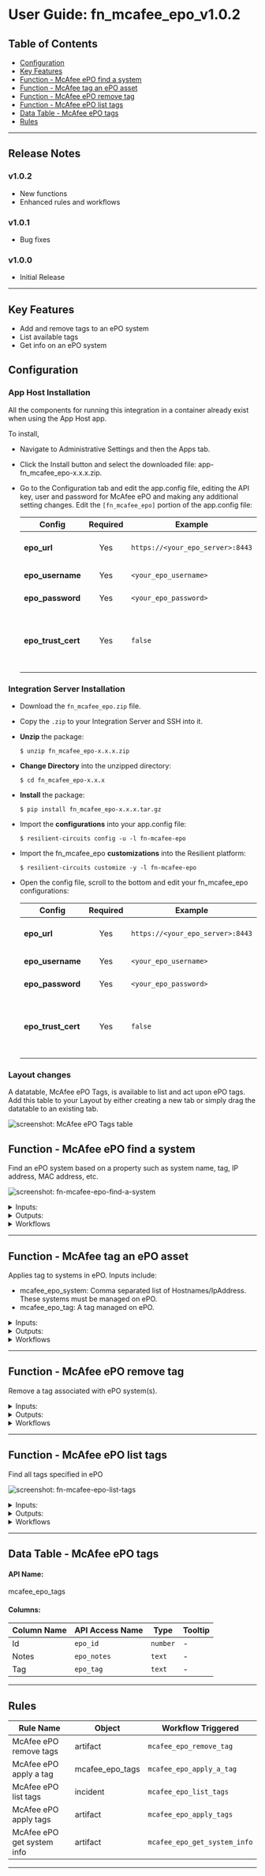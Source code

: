 <!--
  This User README.md is generated by running:
  "resilient-sdk docgen -p fn_mcafee_epo --user-guide"

  It is best edited using a Text Editor with a Markdown Previewer. VS Code
  is a good example. Checkout https://guides.github.com/features/mastering-markdown/
  for tips on writing with Markdown

  If you make manual edits and run docgen again, a .bak file will be created

  Store any screenshots in the "doc/screenshots" directory and reference them like:
  ![screenshot: screenshot_1](./screenshots/screenshot_1.png)
-->

# **User Guide:** fn_mcafee_epo_v1.0.2

## Table of Contents
- [Configuration](#configuration)
- [Key Features](#key-features)
- [Function - McAfee ePO find a system](#function---mcafee-epo-find-a-system)
- [Function - McAfee tag an ePO asset](#function---mcafee-tag-an-epo-asset)
- [Function - McAfee ePO remove tag](#function---mcafee-epo-remove-tag)
- [Function - McAfee ePO list tags](#function---mcafee-epo-list-tags)
- [Data Table - McAfee ePO tags](#data-table---mcafee-epo-tags)
- [Rules](#rules)

---
## Release Notes
<!--
  Specify all changes in this release. Do not remove the release 
  notes of a previous release
-->
### v1.0.2
* New functions
* Enhanced rules and workflows
### v1.0.1
* Bug fixes
### v1.0.0
* Initial Release
---
## Key Features
<!--
  List the Key Features of the Integration
-->
* Add and remove tags to an ePO system
* List available tags 
* Get info on an ePO system

## Configuration
### App Host Installation
All the components for running this integration in a container already exist when using the App Host app.

To install,

* Navigate to Administrative Settings and then the Apps tab.
* Click the Install button and select the downloaded file: app-fn_mcafee_epo-x.x.x.zip.
* Go to the Configuration tab and edit the app.config file, editing the API key, user and password for McAfee ePO and making any additional setting changes.
Edit the `[fn_mcafee_epo]` portion of the app.config file:

  | Config | Required | Example | Description |
  | ------ | :------: | ------- | ----------- |
  | **epo_url** | Yes | `https://<your_epo_server>:8443` | *URL to your McAfee ePO server* |
  | **epo_username** | Yes | `<your_epo_username>` | *Login credentials* |
  | **epo_password** | Yes | `<your_epo_password>` | *Login credential* |
  | **epo_trust_cert** | Yes | `false` | *path to server certificate or false to bypass verification* |

### Integration Server Installation
* Download the `fn_mcafee_epo.zip` file.
* Copy the `.zip` to your Integration Server and SSH into it.
* **Unzip** the package:
  ```
  $ unzip fn_mcafee_epo-x.x.x.zip
  ```
* **Change Directory** into the unzipped directory:
  ```
  $ cd fn_mcafee_epo-x.x.x
  ```
* **Install** the package:
  ```
  $ pip install fn_mcafee_epo-x.x.x.tar.gz
  ```
* Import the **configurations** into your app.config file:
  ```
  $ resilient-circuits config -u -l fn-mcafee-epo
  ```
* Import the fn_mcafee_epo **customizations** into the Resilient platform:
  ```
  $ resilient-circuits customize -y -l fn-mcafee-epo
  ```
* Open the config file, scroll to the bottom and edit your fn_mcafee_epo configurations:

  | Config | Required | Example | Description |
  | ------ | :------: | ------- | ----------- |
  | **epo_url** | Yes | `https://<your_epo_server>:8443` | *URL to your McAfee ePO server* |
  | **epo_username** | Yes | `<your_epo_username>` | *Login credentials* |
  | **epo_password** | Yes | `<your_epo_password>` | *Login credential* |
  | **epo_trust_cert** | Yes | `false` | *path to server certificate or false to bypass verification* |

### Layout changes
A datatable, McAfee ePO Tags, is available to list and act upon ePO tags. Add this table to your Layout by either creating a new tab or simply drag the datatable to an existing tab.

 ![screenshot: McAfee ePO Tags table ](./screenshots/layout-config.png)

## Function - McAfee ePO find a system
Find an ePO system based on a property such as system name, tag, IP address, MAC address, etc.

 ![screenshot: fn-mcafee-epo-find-a-system ](./screenshots/mcafee-epo-find-server.png)

<details><summary>Inputs:</summary>
<p>

| Name | Type | Required | Example | Tooltip |
| ---- | :--: | :------: | ------- | ------- |
| `mcafee_epo_systems` | `text` | No | `server_name` | Comma separated list of Hostnames/IpAddress. These systems must be managed on ePO |

</p>
</details>

<details><summary>Outputs:</summary>
<p>

```python
results = {
  'version': '1.0',
  'success': True,
  'reason': None,
  'content': [
    {
      'EPOComputerProperties.ParentID': 13,
      'EPOComputerProperties.ComputerName': 'test_server',
      'EPOComputerProperties.Description': None,
      'EPOComputerProperties.ComputerDescription': None,
      'EPOComputerProperties.TimeZone': '',
      'EPOComputerProperties.DefaultLangID': '',
      'EPOComputerProperties.UserName': '',
      'EPOComputerProperties.DomainName': '',
      'EPOComputerProperties.IPHostName': '',
      'EPOComputerProperties.IPV6': None,
      'EPOComputerProperties.IPAddress': '',
      'EPOComputerProperties.IPSubnet': None,
      'EPOComputerProperties.IPSubnetMask': None,
      'EPOComputerProperties.IPV4x': None,
      'EPOComputerProperties.IPXAddress': '',
      'EPOComputerProperties.SubnetAddress': '',
      'EPOComputerProperties.SubnetMask': '',
      'EPOComputerProperties.NetAddress': '',
      'EPOComputerProperties.OSType': '',
      'EPOComputerProperties.OSVersion': '',
      'EPOComputerProperties.OSCsdVersion': '',
      'EPOComputerProperties.OSBuildNum': 0,
      'EPOComputerProperties.OSPlatform': '',
      'EPOComputerProperties.OSOEMID': '',
      'EPOComputerProperties.CPUType': '',
      'EPOComputerProperties.CPUSpeed': 0,
      'EPOComputerProperties.NumOfCPU': 0,
      'EPOComputerProperties.CPUSerialNumber': '',
      'EPOComputerProperties.TotalPhysicalMemory': 0,
      'EPOComputerProperties.FreeMemory': 0,
      'EPOComputerProperties.FreeDiskSpace': 0,
      'EPOComputerProperties.TotalDiskSpace': 0,
      'EPOComputerProperties.IsPortable': -1,
      'EPOComputerProperties.Vdi': -1,
      'EPOComputerProperties.OSBitMode': -1,
      'EPOComputerProperties.LastAgentHandler': None,
      'EPOComputerProperties.UserProperty1': None,
      'EPOComputerProperties.UserProperty2': None,
      'EPOComputerProperties.UserProperty3': None,
      'EPOComputerProperties.UserProperty4': None,
      'EPOComputerProperties.UserProperty5': None,
      'EPOComputerProperties.UserProperty6': None,
      'EPOComputerProperties.UserProperty7': None,
      'EPOComputerProperties.UserProperty8': None,
      'EPOComputerProperties.Free_Space_of_Drive_C': 0,
      'EPOComputerProperties.Total_Space_of_Drive_C': 0,
      'EPOLeafNode.Tags': 'Resilient',
      'EPOLeafNode.ExcludedTags': '',
      'EPOLeafNode.LastUpdate': None,
      'EPOLeafNode.ManagedState': 0,
      'EPOLeafNode.AgentGUID': None,
      'EPOLeafNode.AgentVersion': None,
      'EPOBranchNode.AutoID': 2
    }
  ],
  'raw': '[{...}]',
  'inputs': {
    'mcafee_epo_systems': 'test_server'
  },
  'metrics': {
    'version': '1.0',
    'package': 'fn-mcafee-epo',
    'package_version': '1.0.2',
    'host': 'Marks-MacBook-Pro.local',
    'execution_time_ms': 346,
    'timestamp': '2020-10-05 15:28:47'
  }
}
```

</p>
</details>

<details><summary>Workflows</summary>

  <details><summary>Example Pre-Process Script:</summary>
  <p>

  ```python
  inputs.mcafee_epo_systems = artifact.value
  ```

  </p>
  </details>

  <details><summary>Example Post-Process Script:</summary>
  <p>

  ```python
  if not results.content:
  info = u"ePO system not found"
else:
  info = u"ePO system info\n"
  for system in results.content:
    for setting in system:
      info = u"{}\n{}: {}".format(info, setting, system[setting])
      
if artifact.description:
  artifact.description = u"{}\n\n{}".format(artifact.description.content, info)
else:
  artifact.description = info
  ```

  </p>
  </details>

</details>

---
## Function - McAfee tag an ePO asset
Applies tag to systems in ePO. Inputs include:
- mcafee_epo_system: Comma separated list of Hostnames/IpAddress. These systems must be managed on ePO.
- mcafee_epo_tag: A tag managed on ePO.


<details><summary>Inputs:</summary>
<p>

| Name | Type | Required | Example | Tooltip |
| ---- | :--: | :------: | ------- | ------- |
| `mcafee_epo_systems` | `text` | No | `server_name` | Comma separated list of Hostnames/IpAddress. These systems must be managed on ePO |
| `mcafee_epo_tag` | `text` | No | `Workstation` | Tag managed on ePO |

</p>
</details>

<details><summary>Outputs:</summary>
<p>

```python
results = {
  'version': '1.0',
  'success': True,
  'reason': None,
  'content': 1,
  'raw': '1',
  'inputs': {
    'mcafee_epo_systems': 'test_server',
    'mcafee_epo_tag': "[u'Workstation']"
  },
  'metrics': {
    'version': '1.0',
    'package': 'fn-mcafee-epo',
    'package_version': '1.0.2',
    'host': 'Marks-MacBook-Pro.local',
    'execution_time_ms': 461,
    'timestamp': '2020-10-05 15:38:13'
  },
  'Systems': 'test_server',
  'Tag': "[u'Workstation']"
}
```

</p>
</details>

<details><summary>Workflows</summary>

  <details><summary>Example Pre-Process Script:</summary>
  <p>

  ```python
  inputs.mcafee_epo_systems = rule.properties.epo_system
  inputs.mcafee_epo_tag = row['epo_tag']
  ```

  </p>
  </details>

  <details><summary>Example Post-Process Script:</summary>
  <p>

  ```python
if results.content:
  note = u"ePO tags: {} applied to system: {}".format(results.inputs['mcafee_epo_tag'], results.inputs['mcafee_epo_systems'])
else:
  note = u"ePO system: {} either not found or tag already applied for tags: {}".format(results.inputs['mcafee_epo_systems'], results.inputs['mcafee_epo_tag'])
  
incident.addNote(note)
  ```

  </p>
  </details>

</details>

---
## Function - McAfee ePO remove tag
Remove a tag associated with ePO system(s).


<details><summary>Inputs:</summary>
<p>

| Name | Type | Required | Example | Tooltip |
| ---- | :--: | :------: | ------- | ------- |
| `mcafee_epo_systems` | `text` | No | `test_server` | Comma separated list of Hostnames/IpAddress. These systems must be managed on ePO |
| `mcafee_epo_tag` | `text` | No | `Workstation` | Tag managed on ePO |

</p>
</details>

<details><summary>Outputs:</summary>
<p>

```python
results = {
  'version': '1.0',
  'success': True,
  'reason': None,
  'content': 1,
  'raw': '1',
  'inputs': {
    'mcafee_epo_systems': 'test_server',
    'mcafee_epo_tag': "[u'Workstation']"
  },
  'metrics': {
    'version': '1.0',
    'package': 'fn-mcafee-epo',
    'package_version': '1.0.2',
    'host': 'Marks-MacBook-Pro.local',
    'execution_time_ms': 383,
    'timestamp': '2020-10-05 15:39:47'
  }
}
```

</p>
</details>

<details><summary>Workflows</summary>

  <details><summary>Example Pre-Process Script:</summary>
  <p>

  ```python
  inputs.mcafee_epo_systems = artifact.value
  inputs.mcafee_epo_tag = str(rule.properties.ss_tags)
  ```

  </p>
  </details>

  <details><summary>Example Post-Process Script:</summary>
  <p>

  ```python
  if not results.content:
  note = u"ePO system not found or tag not applied: {}".format(results.inputs['mcafee_epo_tag'])
else:
  note = u"ePO tag(s) removed: {}".format(results.inputs['mcafee_epo_tag'])
  
if artifact.description:
  artifact.description = u"{}\n\n{}".format(artifact.description.content, note)
else:
  artifact.description = note
  ```

  </p>
  </details>

</details>

---
## Function - McAfee ePO list tags
Find all tags specified in ePO

 ![screenshot: fn-mcafee-epo-list-tags ](./screenshots/mcafee-epo-tags-table.png)

<details><summary>Inputs:</summary>
<p>

None

</p>
</details>

<details><summary>Outputs:</summary>
<p>

```python
results = {
  'version': '1.0',
  'success': True,
  'reason': None,
  'content': [
    {
      'tagNotes': 'Default tag for systems identified as a Server',
      'tagId': 1,
      'tagName': 'Server'
    },
    {
      'tagNotes': 'Default tag for systems identified as a Workstation',
      'tagId': 2,
      'tagName': 'Workstation'
    },
    {
      'tagNotes': 'This will automatically be assigned to system where the users have had Local Domain Users added.',
      'tagId': 3,
      'tagName': 'EE:ALDU'
    },
    {
      'tagNotes': 'DXL Broker',
      'tagId': 4,
      'tagName': 'DXLBROKER'
    },
    {
      'tagNotes': 'Apply Tag to TIEServers',
      'tagId': 5,
      'tagName': 'TIESERVER'
    },
    {
      'tagNotes': 'Protection Workspace tag for escalated systems',
      'tagId': 6,
      'tagName': 'Escalated'
    },
    {
      'tagNotes': 'Protection Workspace tag for systems to be excluded from the compliance check',
      'tagId': 7,
      'tagName': 'Excluded from Compliance Check'
    },
    {
      'tagNotes': 'Sample tag creation for partners',
      'tagId': 8,
      'tagName': 'IBM QRadar'
    },
    {
      'tagNotes': 'Apply Tag to Active Response Server',
      'tagId': 9,
      'tagName': 'MARSERVER'
    },
    {
      'tagNotes': 'Apply Tag to Active Response Server',
      'tagId': 10,
      'tagName': 'MARAGG'
    },
    {
      'tagNotes': '',
      'tagId': 11,
      'tagName': 'Shut Down'
    },
    {
      'tagNotes': '',
      'tagId': 12,
      'tagName': 'myTag'
    },
    {
      'tagNotes': 'aaa',
      'tagId': 13,
      'tagName': 'Ā ā Ă ă Ą ą '
    },
    {
      'tagNotes': 'Ā ā Ă ă Ą ą ',
      'tagId': 14,
      'tagName': 'Resilient'
    }
  ],
  'raw': '[{...}]',
  'inputs': {
    
  },
  'metrics': {
    'version': '1.0',
    'package': 'fn-mcafee-epo',
    'package_version': '1.0.2',
    'host': 'Marks-MacBook-Pro.local',
    'execution_time_ms': 277,
    'timestamp': '2020-10-05 15:35:35'
  }
}
```

</p>
</details>

<details><summary>Workflows</summary>

  <details><summary>Example Pre-Process Script:</summary>
  <p>

  ```python
  None
  ```

  </p>
  </details>

  <details><summary>Example Post-Process Script:</summary>
  <p>

  ```python
  if results.success:
  for tag in sorted(results.content, key = lambda i: i['tagName'].lower()):
    row = incident.addRow("mcafee_epo_tags")
    row['epo_id'] = tag['tagId']
    row['epo_tag'] = tag['tagName']
    row['epo_notes'] = tag['tagNotes']
    
  ```

  </p>
  </details>

</details>

---

## Data Table - McAfee ePO tags

#### API Name:
mcafee_epo_tags

#### Columns:
| Column Name | API Access Name | Type | Tooltip |
| ----------- | --------------- | ---- | ------- |
| Id | `epo_id` | `number` | - |
| Notes | `epo_notes` | `text` | - |
| Tag | `epo_tag` | `text` | - |

---


## Rules
| Rule Name | Object | Workflow Triggered |
| --------- | ------ | ------------------ |
| McAfee ePO remove tags | artifact | `mcafee_epo_remove_tag` |
| McAfee ePO apply a tag | mcafee_epo_tags | `mcafee_epo_apply_a_tag` |
| McAfee ePO list tags | incident | `mcafee_epo_list_tags` |
| McAfee ePO apply tags | artifact | `mcafee_epo_apply_tags` |
| McAfee ePO get system info | artifact | `mcafee_epo_get_system_info` |

---
